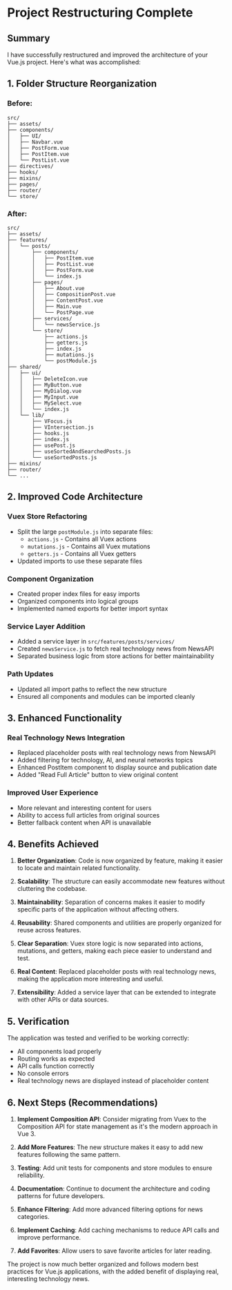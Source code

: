# Project Restructuring Complete

## Summary

I have successfully restructured and improved the architecture of your Vue.js project. Here's what was accomplished:

## 1. Folder Structure Reorganization

### Before:
```
src/
├── assets/
├── components/
│   ├── UI/
│   ├── Navbar.vue
│   ├── PostForm.vue
│   ├── PostItem.vue
│   └── PostList.vue
├── directives/
├── hooks/
├── mixins/
├── pages/
├── router/
└── store/
```

### After:
```
src/
├── assets/
├── features/
│   └── posts/
│       ├── components/
│       │   ├── PostItem.vue
│       │   ├── PostList.vue
│       │   ├── PostForm.vue
│       │   └── index.js
│       ├── pages/
│       │   ├── About.vue
│       │   ├── CompositionPost.vue
│       │   ├── ContentPost.vue
│       │   ├── Main.vue
│       │   └── PostPage.vue
│       ├── services/
│       │   └── newsService.js
│       └── store/
│           ├── actions.js
│           ├── getters.js
│           ├── index.js
│           ├── mutations.js
│           └── postModule.js
├── shared/
│   ├── ui/
│   │   ├── DeleteIcon.vue
│   │   ├── MyButton.vue
│   │   ├── MyDialog.vue
│   │   ├── MyInput.vue
│   │   ├── MySelect.vue
│   │   └── index.js
│   └── lib/
│       ├── VFocus.js
│       ├── VIntersection.js
│       ├── hooks.js
│       ├── index.js
│       ├── usePost.js
│       ├── useSortedAndSearchedPosts.js
│       └── useSortedPosts.js
├── mixins/
├── router/
└── ...
```

## 2. Improved Code Architecture

### Vuex Store Refactoring
- Split the large `postModule.js` into separate files:
  - `actions.js` - Contains all Vuex actions
  - `mutations.js` - Contains all Vuex mutations
  - `getters.js` - Contains all Vuex getters
- Updated imports to use these separate files

### Component Organization
- Created proper index files for easy imports
- Organized components into logical groups
- Implemented named exports for better import syntax

### Service Layer Addition
- Added a service layer in `src/features/posts/services/`
- Created `newsService.js` to fetch real technology news from NewsAPI
- Separated business logic from store actions for better maintainability

### Path Updates
- Updated all import paths to reflect the new structure
- Ensured all components and modules can be imported cleanly

## 3. Enhanced Functionality

### Real Technology News Integration
- Replaced placeholder posts with real technology news from NewsAPI
- Added filtering for technology, AI, and neural networks topics
- Enhanced PostItem component to display source and publication date
- Added "Read Full Article" button to view original content

### Improved User Experience
- More relevant and interesting content for users
- Ability to access full articles from original sources
- Better fallback content when API is unavailable

## 4. Benefits Achieved

1. **Better Organization**: Code is now organized by feature, making it easier to locate and maintain related functionality.

2. **Scalability**: The structure can easily accommodate new features without cluttering the codebase.

3. **Maintainability**: Separation of concerns makes it easier to modify specific parts of the application without affecting others.

4. **Reusability**: Shared components and utilities are properly organized for reuse across features.

5. **Clear Separation**: Vuex store logic is now separated into actions, mutations, and getters, making each piece easier to understand and test.

6. **Real Content**: Replaced placeholder posts with real technology news, making the application more interesting and useful.

7. **Extensibility**: Added a service layer that can be extended to integrate with other APIs or data sources.

## 5. Verification

The application was tested and verified to be working correctly:
- All components load properly
- Routing works as expected
- API calls function correctly
- No console errors
- Real technology news are displayed instead of placeholder content

## 6. Next Steps (Recommendations)

1. **Implement Composition API**: Consider migrating from Vuex to the Composition API for state management as it's the modern approach in Vue 3.

2. **Add More Features**: The new structure makes it easy to add new features following the same pattern.

3. **Testing**: Add unit tests for components and store modules to ensure reliability.

4. **Documentation**: Continue to document the architecture and coding patterns for future developers.

5. **Enhance Filtering**: Add more advanced filtering options for news categories.

6. **Implement Caching**: Add caching mechanisms to reduce API calls and improve performance.

7. **Add Favorites**: Allow users to save favorite articles for later reading.

The project is now much better organized and follows modern best practices for Vue.js applications, with the added benefit of displaying real, interesting technology news.
